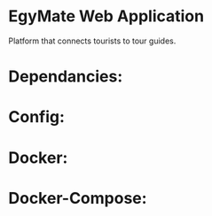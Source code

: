 # EgyMate Web Application
Platform that connects tourists to tour guides.

# Dependancies:

# Config:

# Docker:

# Docker-Compose:
